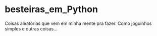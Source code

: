# besteiras_em_Python
Coisas aleatórias que vem em minha mente pra fazer. Como joguinhos simples e outras coisas... 
